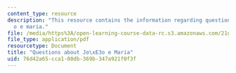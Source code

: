 ```yaml
---
content_type: resource
description: "This resource contains the information regarding questions about jo\xE3\
  o e maria."
file: /media/https%3A/open-learning-course-data-rc.s3.amazonaws.com/21g-880-accelerated-introductory-portuguese-for-spanish-speakers-fall-2013/76d42a65cca100db369b347a921f0f3f_MIT21G_880F13_readquest5.pdf
file_type: application/pdf
resourcetype: Document
title: "Questions about Jo\xE3o e Maria"
uid: 76d42a65-cca1-00db-369b-347a921f0f3f
---
```

